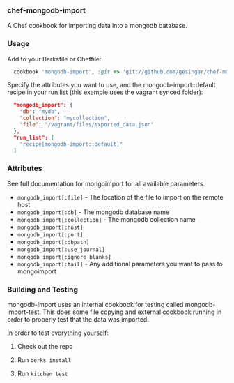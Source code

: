 ### chef-mongodb-import

A Chef cookbook for importing data into a mongodb database.

### Usage

Add to your Berksfile or Cheffile:

```ruby
  cookbook 'mongodb-import', :git => 'git://github.com/gesinger/chef-mongodb-import.git'
```

Specify the attributes you want to use, and the mongodb-import::default recipe
in your run list (this example uses the vagrant synced folder):

```json
  "mongodb_import": {
    "db": "mydb",
    "collection": "mycollection",
    "file": "/vagrant/files/exported_data.json"
  },
  "run_list": [
    "recipe[mongodb-import::default]"
  ]
```

### Attributes

See full documentation for mongoimport for all available parameters.

* `mongodb_import[:file]` - The location of the file to import on the remote host
* `mongodb_import[:db]` - The mongodb database name
* `mongodb_import[:collection]` - The mongodb collection name
* `mongodb_import[:host]`
* `mongodb_import[:port]`
* `mongodb_import[:dbpath]`
* `mongodb_import[:use_journal]`
* `mongodb_import[:ignore_blanks]`
* `mongodb_import[:tail]` - Any additional parameters you want to pass to mongoimport

### Building and Testing

mongodb-import uses an internal cookbook for testing called mongodb-import-test.
This does some file copying and external cookbook running in order to properly
test that the data was imported.

In order to test everything yourself:

1) Check out the repo

2) Run `berks install`

3) Run `kitchen test`
